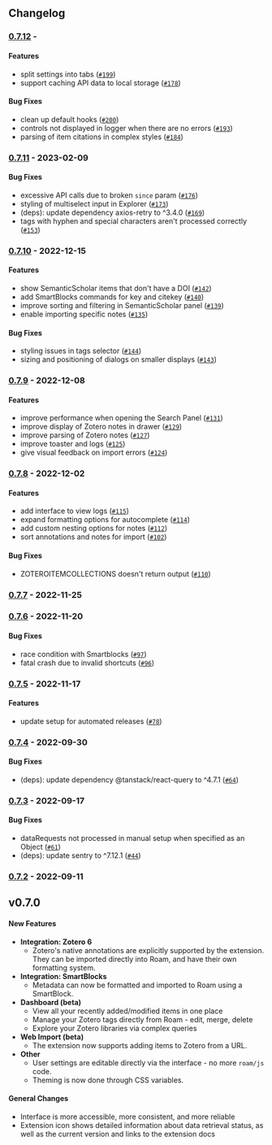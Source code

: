 ## Changelog

### [0.7.12](https://github.com/alixlahuec/zotero-roam/compare/0.7.11...0.7.12) - 

#### Features

-  split settings into tabs ([`#199`](https://github.com/alixlahuec/zotero-roam/pull/199))
-  support caching API data to local storage ([`#178`](https://github.com/alixlahuec/zotero-roam/pull/178))
#### Bug Fixes

-  clean up default hooks ([`#200`](https://github.com/alixlahuec/zotero-roam/pull/200))
-  controls not displayed in logger when there are no errors ([`#193`](https://github.com/alixlahuec/zotero-roam/pull/193))
-  parsing of item citations in complex styles ([`#184`](https://github.com/alixlahuec/zotero-roam/pull/184))

### [0.7.11](https://github.com/alixlahuec/zotero-roam/compare/0.7.10...0.7.11) -  2023-02-09 

#### Bug Fixes

-  excessive API calls due to broken `since` param ([`#176`](https://github.com/alixlahuec/zotero-roam/pull/176))
-  styling of multiselect input in Explorer ([`#173`](https://github.com/alixlahuec/zotero-roam/pull/173))
- \(deps): update dependency axios-retry to ^3.4.0 ([`#169`](https://github.com/alixlahuec/zotero-roam/pull/169))
-  tags with hyphen and special characters aren't processed correctly ([`#153`](https://github.com/alixlahuec/zotero-roam/pull/153))

### [0.7.10](https://github.com/alixlahuec/zotero-roam/compare/0.7.9...0.7.10) -  2022-12-15 

#### Features

-  show SemanticScholar items that don't have a DOI ([`#142`](https://github.com/alixlahuec/zotero-roam/pull/142))
-  add SmartBlocks commands for key and citekey ([`#140`](https://github.com/alixlahuec/zotero-roam/pull/140))
-  improve sorting and filtering in SemanticScholar panel ([`#139`](https://github.com/alixlahuec/zotero-roam/pull/139))
-  enable importing specific notes ([`#135`](https://github.com/alixlahuec/zotero-roam/pull/135))
#### Bug Fixes

-  styling issues in tags selector ([`#144`](https://github.com/alixlahuec/zotero-roam/pull/144))
-  sizing and positioning of dialogs on smaller displays ([`#143`](https://github.com/alixlahuec/zotero-roam/pull/143))

### [0.7.9](https://github.com/alixlahuec/zotero-roam/compare/0.7.8...0.7.9) -  2022-12-08 

#### Features

-  improve performance when opening the Search Panel ([`#131`](https://github.com/alixlahuec/zotero-roam/pull/131))
-  improve display of Zotero notes in drawer ([`#129`](https://github.com/alixlahuec/zotero-roam/pull/129))
-  improve parsing of Zotero notes ([`#127`](https://github.com/alixlahuec/zotero-roam/pull/127))
-  improve toaster and logs ([`#125`](https://github.com/alixlahuec/zotero-roam/pull/125))
-  give visual feedback on import errors ([`#124`](https://github.com/alixlahuec/zotero-roam/pull/124))

### [0.7.8](https://github.com/alixlahuec/zotero-roam/compare/0.7.7...0.7.8) -  2022-12-02 

#### Features

-  add interface to view logs ([`#115`](https://github.com/alixlahuec/zotero-roam/pull/115))
-  expand formatting options for autocomplete ([`#114`](https://github.com/alixlahuec/zotero-roam/pull/114))
-  add custom nesting options for notes ([`#112`](https://github.com/alixlahuec/zotero-roam/pull/112))
-  sort annotations and notes for import ([`#102`](https://github.com/alixlahuec/zotero-roam/pull/102))
#### Bug Fixes

-  ZOTEROITEMCOLLECTIONS doesn't return output ([`#110`](https://github.com/alixlahuec/zotero-roam/pull/110))

### [0.7.7](https://github.com/alixlahuec/zotero-roam/compare/0.7.6...0.7.7) -  2022-11-25 

### [0.7.6](https://github.com/alixlahuec/zotero-roam/compare/0.7.5...0.7.6) -  2022-11-20 

#### Bug Fixes

-  race condition with Smartblocks ([`#97`](https://github.com/alixlahuec/zotero-roam/pull/97))
-  fatal crash due to invalid shortcuts ([`#96`](https://github.com/alixlahuec/zotero-roam/pull/96))

### [0.7.5](https://github.com/alixlahuec/zotero-roam/compare/0.7.4...0.7.5) -  2022-11-17 

#### Features

-  update setup for automated releases ([`#78`](https://github.com/alixlahuec/zotero-roam/pull/78))

### [0.7.4](https://github.com/alixlahuec/zotero-roam/compare/0.7.3...0.7.4) -  2022-09-30 

#### Bug Fixes

- \(deps): update dependency @tanstack/react-query to ^4.7.1 ([`#64`](https://github.com/alixlahuec/zotero-roam/pull/64))

### [0.7.3](https://github.com/alixlahuec/zotero-roam/compare/0.7.2...0.7.3) -  2022-09-17 

#### Bug Fixes

-  dataRequests not processed in manual setup when specified as an Object ([`#61`](https://github.com/alixlahuec/zotero-roam/pull/61))
- \(deps): update sentry to ^7.12.1 ([`#44`](https://github.com/alixlahuec/zotero-roam/pull/44))

### [0.7.2](https://github.com/alixlahuec/zotero-roam/compare/0.7.1...0.7.2) -  2022-09-11 

<!-- auto-changelog-above -->
## v0.7.0

#### New Features

- **Integration: Zotero 6**
   + Zotero's native annotations are explicitly supported by the extension. They can be imported directly into Roam, and have their own formatting system.
- **Integration: SmartBlocks**
   + Metadata can now be formatted and imported to Roam using a SmartBlock.
- **Dashboard (beta)**
   + View all your recently added/modified items in one place
   + Manage your Zotero tags directly from Roam - edit, merge, delete
   + Explore your Zotero libraries via complex queries
- **Web Import (beta)**
   + The extension now supports adding items to Zotero from a URL.
- **Other**
   + User settings are editable directly via the interface - no more `roam/js` code.
   + Theming is now done through CSS variables.

#### General Changes

- Interface is more accessible, more consistent, and more reliable
- Extension icon shows detailed information about data retrieval status, as well as the current version and links to the extension docs